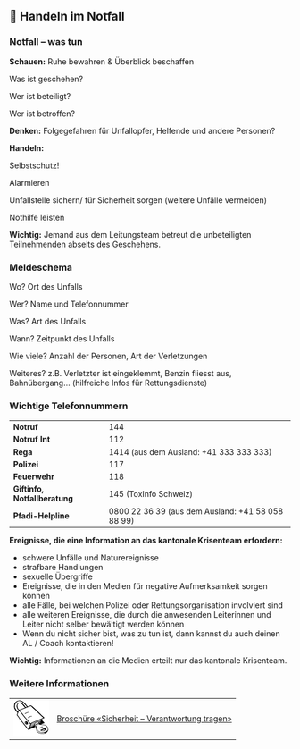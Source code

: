 🚦 Handeln im Notfall
----

### Notfall – was tun

**Schauen:** Ruhe bewahren & Überblick beschaffen

Was ist geschehen?

Wer ist beteiligt?

Wer ist betroffen?

**Denken:** Folgegefahren für Unfallopfer, Helfende und andere Personen?

**Handeln:**

Selbstschutz!

Alarmieren

Unfallstelle sichern/ für Sicherheit sorgen (weitere Unfälle vermeiden)

Nothilfe leisten

**Wichtig:** Jemand aus dem Leitungsteam betreut die unbeteiligten Teilnehmenden abseits des Geschehens.


### Meldeschema
Wo? Ort des Unfalls

Wer? Name und Telefonnummer

Was? Art des Unfalls

Wann? Zeitpunkt des Unfalls

Wie viele? Anzahl der Personen, Art der Verletzungen

Weiteres? z.B. Verletzter ist eingeklemmt, Benzin fliesst aus, Bahnübergang... (hilfreiche Infos für Rettungsdienste)

### Wichtige Telefonnummern

| | |
|---|---|
| **Notruf** | 144 |
| **Notruf Int** | 112 |
| **Rega** | 1414 (aus dem Ausland: +41 333 333 333)|
| **Polizei** | 117 |
| **Feuerwehr** | 118 |
| **Giftinfo, Notfallberatung** | 145 (ToxInfo Schweiz) |
| **Pfadi-Helpline** | 0800 22 36 39 (aus dem Ausland: +41 58 058 88 99) |


**Ereignisse, die eine Information an das kantonale Krisenteam erfordern:**

- schwere Unfälle und Naturereignisse
- strafbare Handlungen
- sexuelle Übergriffe
- Ereignisse, die in den Medien für negative Aufmerksamkeit sorgen können
- alle Fälle, bei welchen Polizei oder Rettungsorganisation involviert sind
- alle weiteren Ereignisse, die durch die anwesenden Leiterinnen und Leiter nicht selber bewältigt werden können
- Wenn du nicht sicher bist, was zu tun ist, dann kannst du auch deinen AL / Coach kontaktieren!

**Wichtig:** Informationen an die Medien erteilt nur das kantonale Krisenteam.



### Weitere Informationen
| | |
|---|---|
| [![](images/piktos//8_Sicherheit.png)][1] | [Broschüre «Sicherheit – Verantwortung tragen»][1] |

[1]: https://www.scout.ch/de/verband/downloads/ausbildung/cudesch/sicherheit